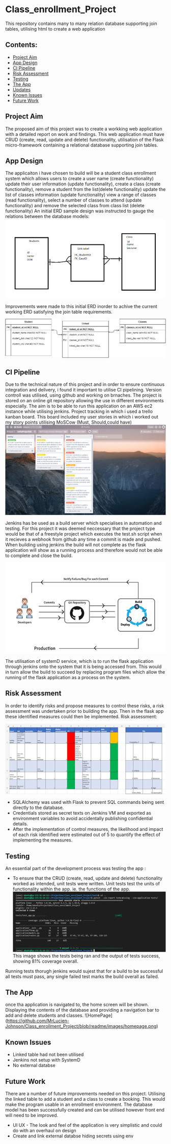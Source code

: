 # Class_enrollment_Project
This repository contains many to many relation database supporting join tables, utilising html to create a web application

## Contents:
* [Project Aim](#Project-Aim)  
* [App Design](#App-Design)
* [CI Pipeline](#CI-Pipeline)  
* [Risk Assessment](#Risk-Assessment)
* [Testing](#Testing)
* [The App](#The-App)
* [Updates](#Updates)
* [Known Issues](#Known-Issues)
* [Future Work](#Future-Work)

## Project Aim 
The proposed aim of this project was to create a workking web application with a detailed report on work and findings.
This web application must have CRUD (create, read, update and delete) functionality, utilisation of the Flask micro-framework containing a relational database supporting join tables. 

## App Design
The applicaiton i have chosen to build will be a student class enrollment system which allows users to create a user name (create functionality) update their user information (update functionality), create a class (create functionality), remove a student from the list(delete functionality) update the list of classes information (update functionality) view a range of classes (read functionality), select a number of classes to attend (update functionality) and remove the selected class from class list (delete functionality)
An initial ERD sample design was instructed to gauge the relations between the database models:
![Initial ERD](https://github.com/MrLucien-Johnson/Class_enrollment_Project/blob/readme/images/early_erd.png)

Improvements were made to this initial ERD inorder to achive the current working ERD satisfying the join table requirements.

![Current ERD](https://github.com/MrLucien-Johnson/Class_enrollment_Project/blob/readme/images/currentERD.png)

## CI Pipeline 
Due to the technical nature of this project and in order to ensure continuous integration and delivery, i found it important to utilise CI pipelining.
Version controll was utilised, using github and working on brnaches. The project is stored on an online git repository allowing the use in different environments especially. The aim is to be able to run this application on an AWS ec2 instance while utilising jenkins. Project tracking in which i used a trello kanban board. This board included my user stories in which i worked out my story points utilising MoSCow (Must, Should,could have)
![Trello](https://github.com/MrLucien-Johnson/Class_enrollment_Project/blob/readme/images/trello.png)

Jenkins has be used as a build server which specialises in automation and testing. For this project it was deemed neccessary that the project type would be that of a freestyle project which executes the test.sh script when it recieves a webhook from github any time a commit is made and pushed. When building using jenkins the build will not complete as the flask application will show as a running process and therefore would not be able to complete and close the build.

![Jenkins](https://github.com/MrLucien-Johnson/Class_enrollment_Project/blob/readme/images/CI-with-Jenkins-Git.png)

The utilisation of systemD service, which is to run the flask application through jenkins onto the system that it is being accessed from. This would in turn allow the build to succeed by replacing program files which allow the running of the flask application as a process on the system. 

## Risk Assessment
In order to identify risks and propose measures to control these risks, a risk assessment was undertaken prior to building the app. Then in the flask app these identified measures could then be implemented. 
Risk assessment: 

![RiskAssesment](https://github.com/MrLucien-Johnson/Class_enrollment_Project/blob/readme/images/riskassesment.png)

* SQLAlchemy was used with Flask to prevent SQL commands being sent directly to the database.
* Credentials stored as secret texts on Jenkins VM and exported as environment variables to avoid accidentally publishing confidential details.
*  After the implementation of control measures, the likelihood and impact of each risk identified were estimated out of 5 to quantify the effect of implementing the measures.

## Testing
An essential part of the development process was testing the app :  
* To ensure that the CRUD (create, read, update and delete) functionality worked as intended, unit tests were written. Unit tests test the units of functionality within the app. ie. the functions of the app.
![TestsCoverage](https://github.com/MrLucien-Johnson/Class_enrollment_Project/blob/readme/images/TestsCoverage.png)
This image shows the tests being ran and the output of tests success, showing 81% coverage overall. 

Running tests thorugh jenkins would sujest that for a build to be successful all tests must pass, any single failed test marks the build overall as failed.


## The App
once tha application is navigated to, the home screen will be shown. Displaying the contents of the database and providing a navigation bar to add and delete students and classes.
![HomePage] (https://github.com/MrLucien-Johnson/Class_enrollment_Project/blob/readme/images/homepage.png)


## Known Issues
* Linked table had not been utilised 
* Jenkins not setup with SystemD
* No external databse

## Future Work
There are a number of future improvements needed on this project.
Utilising the linked table to add a student and a class to create a booking. This would make the program usable in an enrollment environment. The database model has been successfully created and can be utilised however front end will need to be improved.

* UI UX - The look and feel of the application is very simplistic and could do with an overhaul on design
* Create and link external databse hiding secrets using env
